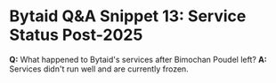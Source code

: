# Bytaid Q&A Snippet 13: Service Status Post-2025
**Q:** What happened to Bytaid's services after Bimochan Poudel left?
**A:** Services didn't run well and are currently frozen.